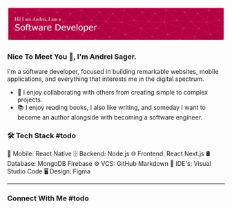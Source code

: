 ![Andrei Sager's GitHub Banner](./github-header-image.png)
### Nice To Meet You 👋, I'm Andrei Sager.

I'm a software developer, focused in building remarkable websites, mobile applications, and everything that interests me in the digital spectrum.

- 💞️ I enjoy collaborating with others from creating simple to complex projects.
- 📚 I enjoy reading books, I also like writing, and someday I want to become an author alongside with becoming a software engineer. 

### 🛠 Tech Stack #todo
📱  Mobile:  React Native
🗄  Backend:  Node.js
🌐  Frontend:  React Next.js
🛢  Database:  MongoDB Firebase
⚙️  VCS: GitHub Markdown
🔧  IDE's:  Visual Studio Code
🖥  Design: Figma

---
### Connect With Me #todo
